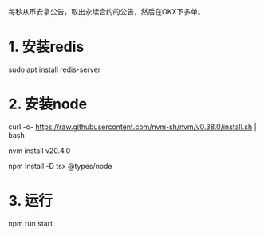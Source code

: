 每秒从币安拿公告，取出永续合约的公告，然后在OKX下多单。

# 1. 安装redis

sudo apt install redis-server

# 2. 安装node

curl -o- https://raw.githubusercontent.com/nvm-sh/nvm/v0.38.0/install.sh | bash

nvm install v20.4.0

npm install -D tsx @types/node

# 3. 运行

npm run start
